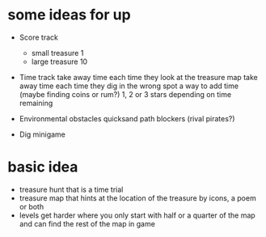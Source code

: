 # some ideas for up 

- Score track

	- small treasure 1
	- large treasure 10

- Time track 
	take away time each time they look at the treasure map
	take away time each time they dig in the wrong spot
	a way to add time (maybe finding coins or rum?)
	1, 2 or 3 stars depending on time remaining

- Environmental obstacles
	quicksand
	path blockers (rival pirates?)

- Dig minigame

# basic idea
- treasure hunt that is  a  time trial
- treasure map that hints at the location of the treasure by icons, a poem or both
- levels get harder where you only start with half or a quarter of the map and can find the rest of the map in game
